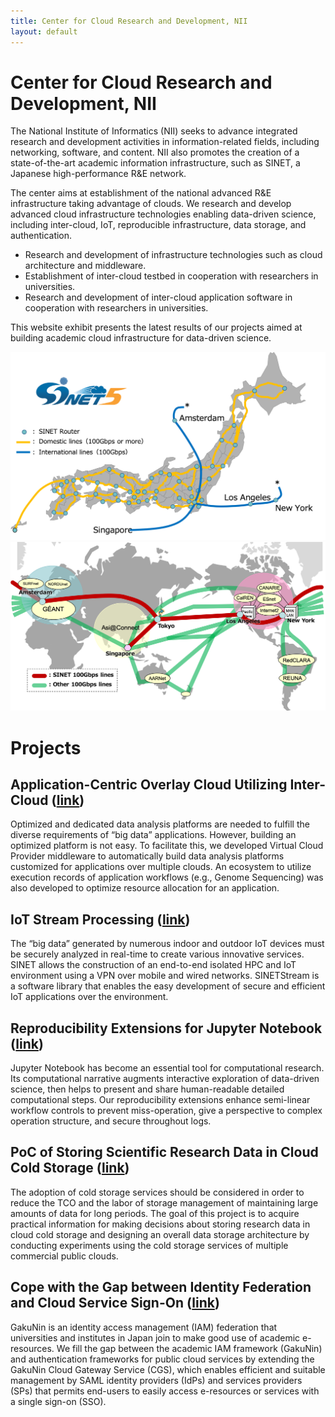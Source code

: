 ```yaml
---
title: Center for Cloud Research and Development, NII
layout: default
---
```

# Center for Cloud Research and Development, NII

The National Institute of Informatics (NII) seeks to advance integrated research and development activities in information-related fields, including networking, software, and content. NII also promotes the creation of a state-of-the-art academic information infrastructure, such as SINET, a Japanese high-performance R&E network. 

The center aims at establishment of the national advanced R&E infrastructure taking advantage of clouds. We research and develop advanced cloud infrastructure technologies enabling data-driven science, including inter-cloud, IoT, reproducible infrastructure, data storage, and authentication.

- Research and development of infrastructure technologies such as cloud architecture and middleware.
- Establishment of inter-cloud testbed in cooperation with researchers in universities.
- Research and development of inter-cloud application software in cooperation with researchers in universities.

This website exhibit presents the latest results of our projects aimed at building academic cloud infrastructure for data-driven science.

![SINET5](figs/sinet.png)
![NSI](figs/nsi.png)

# Projects

## Application-Centric Overlay Cloud Utilizing Inter-Cloud ([link](CREST))
Optimized and dedicated data analysis platforms are needed to fulfill the diverse requirements of “big data” applications. However, building an optimized platform is not easy. To facilitate this, we developed Virtual Cloud Provider middleware to automatically build data analysis platforms customized for applications over multiple clouds. An ecosystem to utilize execution records of application workflows (e.g., Genome Sequencing) was also developed to optimize resource allocation for an application.

## IoT Stream Processing ([link](SINETStream))
The “big data” generated by numerous indoor and outdoor IoT devices must be securely analyzed in real-time to create various innovative services. SINET allows the construction of an end-to-end isolated HPC and IoT environment using a VPN over mobile and wired networks. SINETStream is a software library that enables the easy development of secure and efficient IoT applications over the environment.

## Reproducibility Extensions for Jupyter Notebook ([link](https://literate-computing.github.io/fastpages/tools_en/))
Jupyter Notebook has become an essential tool for computational research. Its computational narrative augments interactive exploration of data-driven science, then helps to present and share human-readable detailed computational steps. Our reproducibility extensions enhance semi-linear workflow controls to prevent miss-operation, give a perspective to complex operation structure, and secure throughout logs.

## PoC of Storing Scientific Research Data in Cloud Cold Storage ([link](Storage))
The adoption of cold storage services should be considered in order to reduce the TCO and the labor of storage management of maintaining large amounts of data for long periods. The goal of this project is to acquire practical information for making decisions about storing research data in cloud cold storage and designing an overall data storage architecture by conducting experiments using the cold storage services of multiple commercial public clouds.

## Cope with the Gap between Identity Federation and Cloud Service Sign-On ([link](CGW))
GakuNin is an identity access management (IAM) federation that universities and institutes in Japan join to make good use of academic e-resources. We fill the gap between the academic IAM framework (GakuNin) and authentication frameworks for public cloud services by extending the GakuNin Cloud Gateway Service (CGS), which enables efficient and suitable management by SAML identity providers (IdPs) and services providers (SPs) that permits end-users to easily access e-resources or services with a single sign-on (SSO).
